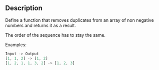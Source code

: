 ## Description

Define a function that removes duplicates from an array of non negative numbers and returns it as a result.

The order of the sequence has to stay the same.

Examples:

```ts
Input -> Output
[1, 1, 2] -> [1, 2]
[1, 2, 1, 1, 3, 2] -> [1, 2, 3]
```
